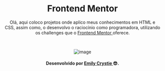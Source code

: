 <div align="center">
 <h1 align="center"> Frontend Mentor </h1>
 <p> Olá, aqui coloco projetos onde aplico meus conhecimentos em HTML e CSS, assim como, o desenvolvo o raciocínio como programadora, utilizando os challenges que o <a href="https://www.frontendmentor.io/challenges" target="_blank"> Frontend Mentor </a> oferece. </p>
 <br>
 
 ![image](https://user-images.githubusercontent.com/81563039/159788496-b2632ed1-b2bf-4592-aa1a-17c815fbecb3.png)
</div>
<h4 align="center"> Desenvolvido por <a href="https://www.linkedin.com/in/emilycrystie/" target="_blank"> Emily Crystie <a>  😎. <h4>
